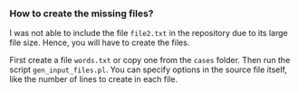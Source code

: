 ### How to create the missing files?

I was not able to include the file `file2.txt` in the repository due
to its large file size. Hence, you will have to create the files.

First create a file `words.txt` or copy one from the `cases` folder.
Then run the script `gen_input_files.pl`. You can specify options in
the source file itself, like the number of lines to create in each
file.

